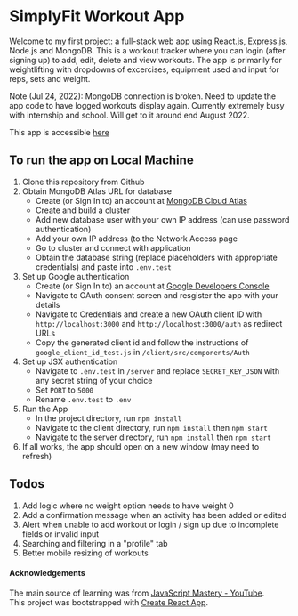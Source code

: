 # SimplyFit Workout App

Welcome to my first project: a full-stack web app using React.js, Express.js, Node.js and MongoDB. 
This is a workout tracker where you can login (after signing up) to add, edit, delete and view workouts. The app is primarily for weightlifting with dropdowns of excercises, equipment used and input for reps, sets and weight.

Note (Jul 24, 2022): MongoDB connection is broken. Need to update the app code to have logged workouts display again. Currently extremely busy with internship and school. Will get to it around end August 2022.

This app is accessible [here](https://simplyfit-workouts.netlify.app)


## To run the app on Local Machine

1. Clone this repository from Github
2. Obtain MongoDB Atlas URL for database 
	- Create (or Sign In to) an account at [MongoDB Cloud Atlas](https://account.mongodb.com/account/login)
	- Create and build a cluster
	- Add new database user with your own IP address (can use password authentication)
	- Add your own IP address (to the Network Access page
	- Go to cluster and connect with application
	- Obtain the database string (replace placeholders with appropriate credentials) and paste into `.env.test`
3. Set up Google authentication
	- Create (or Sign In to) an account at [Google Developers Console](https://console.developers.google.com/)
	- Navigate to OAuth consent screen and resgister the app with your details
	- Navigate to Credentials and create a new OAuth client ID with `http://localhost:3000` and `http://localhost:3000/auth` as redirect URLs
	- Copy the generated client id and follow the instructions of `google_client_id_test.js` in `/client/src/components/Auth`
4. Set up JSX authentication
	- Navigate to `.env.test` in `/server` and replace `SECRET_KEY_JSON` with any secret string of your choice
	- Set `PORT` to `5000`
	- Rename `.env.test` to `.env`
5. Run the App
	- In the project directory, run `npm install`
	- Navigate to the client directory, run `npm install` then `npm start`
	- Navigate to the server directory, run `npm install` then `npm start`
6. If all works, the app should open on a new window (may need to refresh)


## Todos
1. Add logic where no weight option needs to have weight 0
2. Add a confirmation message when an activity has been added or edited
3. Alert when unable to add workout or login / sign up due to incomplete fields or invalid input
4. Searching and filtering in a "profile" tab
5. Better mobile resizing of workouts


#### Acknowledgements
The main source of learning was from [JavaScript Mastery - YouTube](https://www.youtube.com/channel/UCmXmlB4-HJytD7wek0Uo97A).\
This project was bootstrapped with [Create React App](https://github.com/facebook/create-react-app).

